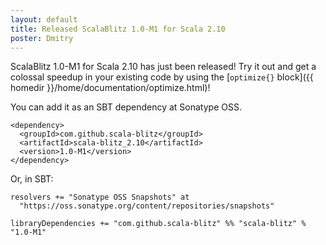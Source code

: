 ```yaml
---
layout: default
title: Released ScalaBlitz 1.0-M1 for Scala 2.10
poster: Dmitry
---
```



ScalaBlitz 1.0-M1 for Scala 2.10 has just been released!
Try it out and get a colossal speedup in your existing code by using the [`optimize{}` block]({{ homedir }}/home/documentation/optimize.html)!

You can add it as an SBT dependency at Sonatype OSS.

    <dependency>
      <groupId>com.github.scala-blitz</groupId>
      <artifactId>scala-blitz_2.10</artifactId>
      <version>1.0-M1</version>
    </dependency>

Or, in SBT:

    resolvers += "Sonatype OSS Snapshots" at
      "https://oss.sonatype.org/content/repositories/snapshots"

    libraryDependencies += "com.github.scala-blitz" %% "scala-blitz" % "1.0-M1"



